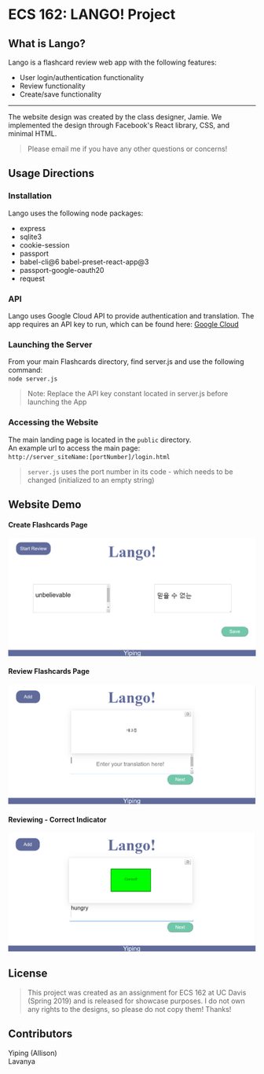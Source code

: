 # ECS 162: LANGO! Project #

## What is Lango? ##
Lango is a flashcard review web app with the following features:
* User login/authentication functionality
* Review functionality
* Create/save functionality
- - - -
The website design was created by the class designer, Jamie. We implemented the design through Facebook's
React library, CSS, and minimal HTML.
> Please email me if you have any other questions or concerns!

## Usage Directions ##
### Installation ###
Lango uses the following node packages:
* express
* sqlite3
* cookie-session
* passport
* babel-cli@6 babel-preset-react-app@3
* passport-google-oauth20
* request 

### API ### 
Lango uses Google Cloud API to provide authentication and translation. The app requires an API key to run, which can be found here: [Google Cloud](https://cloud.google.com/ "Google Cloud Link")

### Launching the Server ###
From your main Flashcards directory, find server.js and use the following command: \
`node server.js`
> Note: Replace the API key constant located in server.js before launching the App

### Accessing the Website ###
The main landing page is located in the `public` directory. \
An example url to access the main page: \
`http://server_siteName:[portNumber]/login.html`
> `server.js` uses the port number in its code - which needs to be changed (initialized to an empty string)

## Website Demo ##

#### Create Flashcards Page ####
![Creating Flashcards](flashcards_imgs/Create_Flashcards.PNG)
#### Review Flashcards Page ####
![Creating Flashcards](flashcards_imgs/Review_Flashcards.PNG)
#### Reviewing - Correct Indicator ####
![Creating Flashcards](flashcards_imgs/Correct.PNG)

## License ##
> This project was created as an assignment for ECS 162 at UC Davis (Spring 2019) and is released for showcase purposes.
> I do not own any rights to the designs, so please do not copy them! Thanks!

## Contributors ##
Yiping (Allison) \
Lavanya

